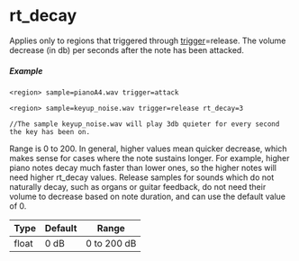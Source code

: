 # rt_decay

Applies only to regions that triggered through [trigger](trigger)=release.
The volume decrease (in db) per seconds after the note has been attacked.

##### Example

```
<region> sample=pianoA4.wav trigger=attack

<region> sample=keyup_noise.wav trigger=release rt_decay=3

//The sample keyup_noise.wav will play 3db quieter for every second the key has been on.
```

Range is 0 to 200.
In general, higher values mean quicker decrease, which makes sense for cases
where the note sustains longer. For example, higher piano notes decay much
faster than lower ones, so the higher notes will need higher rt_decay values.
Release samples for sounds which do not naturally decay, such as organs or
guitar feedback, do not need their volume to decrease based on note duration,
and can use the default value of 0.

| Type  | Default | Range       |
| ---   | ---     | ---         |
| float | 0 dB    | 0 to 200 dB |
